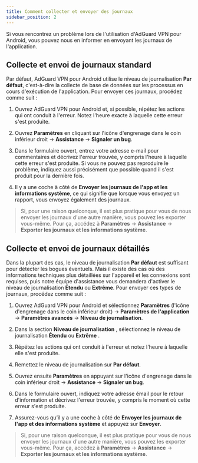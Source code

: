 ```yaml
---
title: Comment collecter et envoyer des journaux
sidebar_position: 2
---
```


Si vous rencontrez un problème lors de l'utilisation d'AdGuard VPN pour Android, vous pouvez nous en informer en envoyant les journaux de l'application.

## Collecte et envoi de journaux standard

Par défaut, AdGuard VPN pour Android utilise le niveau de journalisation **Par défaut**, c'est-à-dire la collecte de base de données sur les processus en cours d'exécution de l'application. Pour envoyer ces journaux, procédez comme suit :

1. Ouvrez AdGuard VPN pour Android et, si possible, répétez les actions qui ont conduit à l'erreur. Notez l'heure exacte à laquelle cette erreur s'est produite.

2. Ouvrez **Paramètres** en cliquant sur l'icône d'engrenage dans le coin inférieur droit → **Assistance** → **Signaler un bug**.

3. Dans le formulaire ouvert, entrez votre adresse e-mail pour commentaires et décrivez l'erreur trouvée, y compris l'heure à laquelle cette erreur s'est produite. Si vous ne pouvez pas reproduire le problème, indiquez aussi précisément que possible quand il s'est produit pour la dernière fois.

4. Il y a une coche à côté de **Envoyer les journaux de l'app et les informations système**, ce qui signifie que lorsque vous envoyez un rapport, vous envoyez également des journaux.
> Si, pour une raison quelconque, il est plus pratique pour vous de nous envoyer les journaux d'une autre manière, vous pouvez les exporter vous-même. Pour ça, accédez à **Paramètres** → **Assistance** → **Exporter les journaux et les informations système**.

## Collecte et envoi de journaux détaillés

Dans la plupart des cas, le niveau de journalisation **Par défaut** est suffisant pour détecter les bogues éventuels. Mais il existe des cas où des informations techniques plus détaillées sur l'appareil et les connexions sont requises, puis notre équipe d'assistance vous demandera d'activer le niveau de journalisation **Étendu** ou **Extrême**. Pour envoyer ces types de journaux, procédez comme suit :

1. Ouvrez AdGuard VPN pour Android et sélectionnez **Paramètres** (l'icône d'engrenage dans le coin inférieur droit) → **Paramètres de l'application** → **Paramètres avancés** → **Niveau de journalisation**.

2. Dans la section **Niveau de journalisation** , sélectionnez le niveau de journalisation **Étendu** ou **Extrême** .

3. Répétez les actions qui ont conduit à l'erreur et notez l'heure à laquelle elle s'est produite.

4. Remettez le niveau de journalisation sur **Par défaut**.

5. Ouvrez ensuite **Paramètres** en appuyant sur l'icône d'engrenage dans le coin inférieur droit → **Assistance** → **Signaler un bug**.

6. Dans le formulaire ouvert, indiquez votre adresse émail pour le retour d'information et décrivez l'erreur trouvée, y compris le moment où cette erreur s'est produite.

7. Assurez-vous qu’il y a une coche à côté de **Envoyer les journaux de l'app et des informations système** et appuyez sur **Envoyer**.
> Si, pour une raison quelconque, il est plus pratique pour vous de nous envoyer les journaux d'une autre manière, vous pouvez les exporter vous-même. Pour ça, accédez à **Paramètres** → **Assistance** → **Exporter les journaux et les informations système**.
